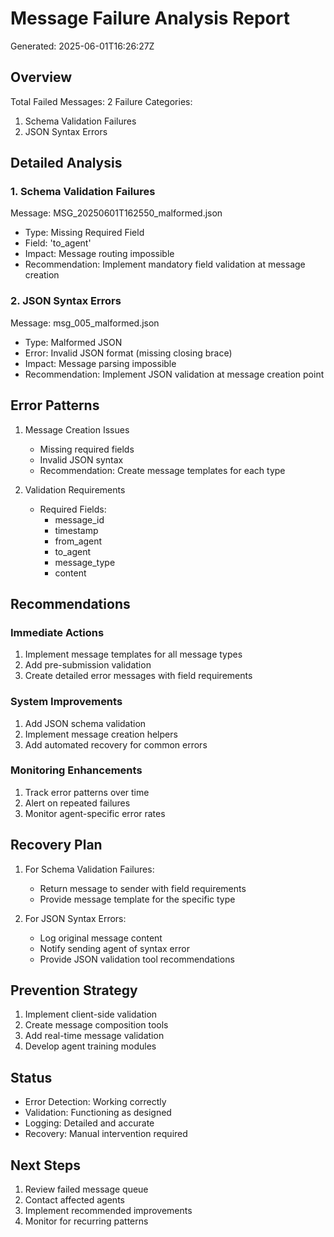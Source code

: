 # Message Failure Analysis Report
Generated: 2025-06-01T16:26:27Z

## Overview
Total Failed Messages: 2
Failure Categories:
1. Schema Validation Failures
2. JSON Syntax Errors

## Detailed Analysis

### 1. Schema Validation Failures
Message: MSG_20250601T162550_malformed.json
- Type: Missing Required Field
- Field: 'to_agent'
- Impact: Message routing impossible
- Recommendation: Implement mandatory field validation at message creation

### 2. JSON Syntax Errors
Message: msg_005_malformed.json
- Type: Malformed JSON
- Error: Invalid JSON format (missing closing brace)
- Impact: Message parsing impossible
- Recommendation: Implement JSON validation at message creation point

## Error Patterns
1. Message Creation Issues
   - Missing required fields
   - Invalid JSON syntax
   - Recommendation: Create message templates for each type

2. Validation Requirements
   - Required Fields:
     * message_id
     * timestamp
     * from_agent
     * to_agent
     * message_type
     * content

## Recommendations

### Immediate Actions
1. Implement message templates for all message types
2. Add pre-submission validation
3. Create detailed error messages with field requirements

### System Improvements
1. Add JSON schema validation
2. Implement message creation helpers
3. Add automated recovery for common errors

### Monitoring Enhancements
1. Track error patterns over time
2. Alert on repeated failures
3. Monitor agent-specific error rates

## Recovery Plan
1. For Schema Validation Failures:
   - Return message to sender with field requirements
   - Provide message template for the specific type

2. For JSON Syntax Errors:
   - Log original message content
   - Notify sending agent of syntax error
   - Provide JSON validation tool recommendations

## Prevention Strategy
1. Implement client-side validation
2. Create message composition tools
3. Add real-time message validation
4. Develop agent training modules

## Status
- Error Detection: Working correctly
- Validation: Functioning as designed
- Logging: Detailed and accurate
- Recovery: Manual intervention required

## Next Steps
1. Review failed message queue
2. Contact affected agents
3. Implement recommended improvements
4. Monitor for recurring patterns

